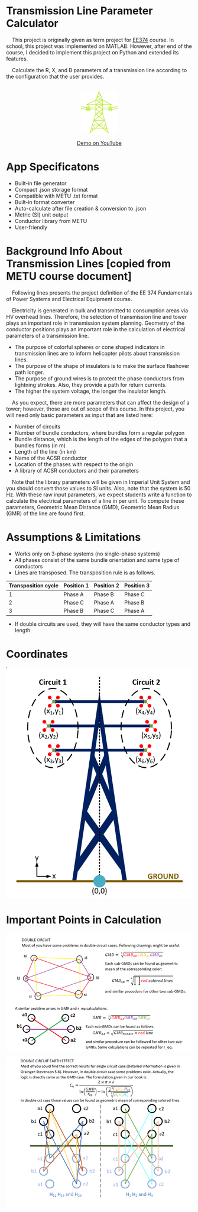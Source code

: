 # Transmission Line Parameter Calculator
&nbsp;&nbsp;&nbsp;&nbsp;This project is originally given as term project for [EE374](https://catalog.metu.edu.tr/course.php?course_code=5670374) course. In school, this project was implemented on MATLAB. However, after end of the course, I decided to implement this project on Python and extended its features.

&nbsp;&nbsp;&nbsp;&nbsp;Calculate the R, X, and B parameters of a transmission line according to the configuration that the user provides.


<div align="center">
<br>
<img src="./img.png" style="width:20%;"> </img>
<br> 

[Demo on YouTube](https://www.youtube.com/)
</div>


# App Specificatons
- Built-in file generator
- Compact .json storage format
- Compatible with METU .txt format
- Built-in format converter
- Auto-calculate after file creation & conversion to .json
- Metric (SI) unit output
- Conductor library from METU
- User-friendly 

# Background Info About Transmission Lines [copied from METU course document]
&nbsp;&nbsp;&nbsp;&nbsp;Following lines presents the project definition of the EE 374 Fundamentals of Power Systems
and Electrical Equipment course.

&nbsp;&nbsp;&nbsp;&nbsp;Electricity is generated in bulk and transmitted to consumption areas via HV overhead lines.
Therefore, the selection of transmission line and tower plays an important role in transmission
system planning. Geometry of the conductor positions plays an important role in the calculation
of electrical parameters of a transmission line.

- The purpose of colorful spheres or cone shaped indicators in transmission lines are to
inform helicopter pilots about transmission lines.
- The purpose of the shape of insulators is to make the surface flashover path longer.
- The purpose of ground wires is to protect the phase conductors from lightning strokes.
Also, they provide a path for return currents.
- The higher the system voltage, the longer the insulator length.

&nbsp;&nbsp;&nbsp;&nbsp;As you expect, there are more parameters that can affect the design of a tower; however,
those are out of scope of this course. In this project, you will need only basic parameters as
input that are listed here:
- Number of circuits
- Number of bundle conductors, where bundles form a regular polygon
- Bundle distance, which is the length of the edges of the polygon that a bundles forms (in
m)
- Length of the line (in km)
- Name of the ACSR conductor
- Location of the phases with respect to the origin
- A library of ACSR conductors and their parameters

&nbsp;&nbsp;&nbsp;&nbsp;Note that the library parameters will be given in Imperial Unit System and you should
convert those values to SI units. Also, note that the system is 50 Hz. With these raw input
parameters, we expect students write a function to calculate the electrical parameters of a line
in per unit. To compute these parameters, Geometric Mean Distance (GMD), Geometric Mean
Radius (GMR) of the line are found first.

# Assumptions & Limitations
- Works only on 3-phase systems (no single-phase systems)
- All phases consist of the same bundle orientation and same type of conductors
- Lines are transposed. The transposition rule is as follows.
<div align="center">

| Transposition cycle | Position 1 | Position 2  | Position 3 |
| ----------- | ----------- | ----------- | ----------- | 
| 1 | Phase A | Phase B | Phase C |
| 2 | Phase C | Phase A | Phase B |
| 3 | Phase B | Phase C | Phase A |

</div>

- If double circuits are used, they will have the same conductor types and length.

# Coordinates

![tower](./pics/coor.png)

# Important Points in Calculation

![dcct](./pics/double_cct.png)

![dccte](./pics/double_cct_earth.png)


